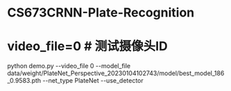 # CS673CRNN-Plate-Recognition


# video_file=0 # 测试摄像头ID
python demo.py --video_file 0 --model_file data/weight/PlateNet_Perspective_20230104102743/model/best_model_186_0.9583.pth --net_type PlateNet --use_detector
